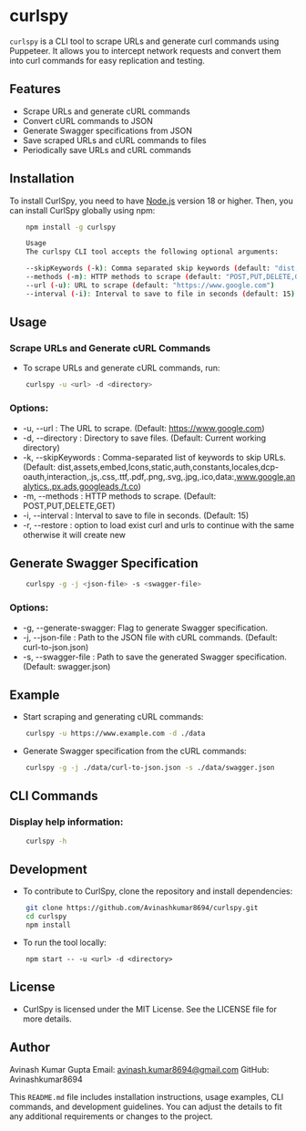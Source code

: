 # curlspy

`curlspy` is a CLI tool to scrape URLs and generate curl commands using Puppeteer. It allows you to intercept network requests and convert them into curl commands for easy replication and testing.

## Features

- Scrape URLs and generate cURL commands
- Convert cURL commands to JSON
- Generate Swagger specifications from JSON
- Save scraped URLs and cURL commands to files
- Periodically save URLs and cURL commands

## Installation

To install CurlSpy, you need to have [Node.js](https://nodejs.org/) version 18 or higher. Then, you can install CurlSpy globally using npm:

```bash
    npm install -g curlspy

    Usage
    The curlspy CLI tool accepts the following optional arguments:

    --skipKeywords (-k): Comma separated skip keywords (default: "dist,assets,embed,Icons,static,auth,constants,locales,dcp-oauth,interaction,.js,.css,.ttf,.pdf,.png,.svg,.jpg,.ico,data:,www.google,analytics.,px.ads,googleads,/t.co")
    --methods (-m): HTTP methods to scrape (default: "POST,PUT,DELETE,GET")
    --url (-u): URL to scrape (default: "https://www.google.com")
    --interval (-i): Interval to save to file in seconds (default: 15)
```
## Usage
### Scrape URLs and Generate cURL Commands
- To scrape URLs and generate cURL commands, run:
```bash
    curlspy -u <url> -d <directory>
```
### Options:
- -u, --url <url>: The URL to scrape. (Default: https://www.google.com)
- -d, --directory <directory>: Directory to save files. (Default: Current working directory)
- -k, --skipKeywords <keywords>: Comma-separated list of keywords to skip URLs. (Default: dist,assets,embed,Icons,static,auth,constants,locales,dcp-oauth,interaction,.js,.css,.ttf,.pdf,.png,.svg,.jpg,.ico,data:,www.google,analytics.,px.ads,googleads,/t.co)
- -m, --methods <methods>: HTTP methods to scrape. (Default: POST,PUT,DELETE,GET)
- -i, --interval <interval>: Interval to save to file in seconds. (Default: 15)
- -r, --restore <restore>: option to load exist curl and urls to continue with the same otherwise it will create new

## Generate Swagger Specification

```bash 
    curlspy -g -j <json-file> -s <swagger-file>
```
### Options:
- -g, --generate-swagger: Flag to generate Swagger specification.
- -j, --json-file <file>: Path to the JSON file with cURL commands. (Default: curl-to-json.json)
- -s, --swagger-file <file>: Path to save the generated Swagger specification. (Default: swagger.json)

## Example

- Start scraping and generating cURL commands:
```bash 
    curlspy -u https://www.example.com -d ./data
```

- Generate Swagger specification from the cURL commands:

```bash 
    curlspy -g -j ./data/curl-to-json.json -s ./data/swagger.json
```

## CLI Commands
### Display help information:
```bash
    curlspy -h
```


## Development
- To contribute to CurlSpy, clone the repository and install dependencies:
```bash
    git clone https://github.com/Avinashkumar8694/curlspy.git
    cd curlspy
    npm install
```

- To run the tool locally:
```
    npm start -- -u <url> -d <directory>
```

## License
- CurlSpy is licensed under the MIT License. See the LICENSE file for more details.

## Author
Avinash Kumar Gupta
Email: avinash.kumar8694@gmail.com
GitHub: Avinashkumar8694


This `README.md` file includes installation instructions, usage examples, CLI commands, and development guidelines. You can adjust the details to fit any additional requirements or changes to the project.
